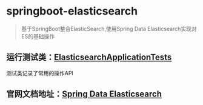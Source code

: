 # springboot-elasticsearch

> 基于SpringBoot整合ElasticSearch,使用Spring Data Elasticsearch实现对ES的基础操作

## 运行测试类：[ElasticsearchApplicationTests](https://github.com/suxiongwei/springboot-elasticsearch/blob/master/src/test/java/com/sxw/elasticsearch/ElasticsearchApplicationTests.java)

测试类记录了常用的操作API

## 官网文档地址：[Spring Data Elasticsearch](https://docs.spring.io/spring-data/elasticsearch/docs/current/reference/html/)





